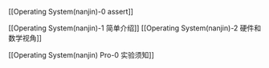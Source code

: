 
[[Operating System(nanjin)-0 assert]]


[[Operating System(nanjin)-1 简单介绍]]
[[Operating System(nanjin)-2 硬件和数学视角]]


[[Operating System(nanjin) Pro-0 实验须知]]

